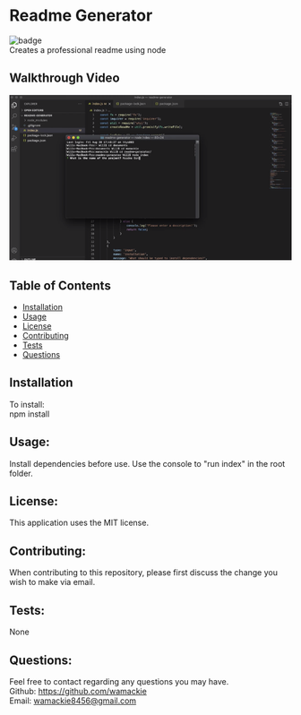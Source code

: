 # Readme Generator
![badge](https://img.shields.io/badge/license-MIT-yellowgreen)<br>
Creates a professional readme using node

## Walkthrough Video

[![Walkthrough](assets/images/screencastify.png)](https://drive.google.com/file/d/1hdGJQnZOx8K842gmGHZHUJWKo4O8eACO/view "Walkthrough")
    
## Table of Contents
* [Installation](#installation)
* [Usage](#usage)
* [License](#license)
* [Contributing](#contributing)
* [Tests](#tests)
* [Questions](#questions)
    
## Installation
To install:<br>
npm install
    
## Usage:
Install dependencies before use. Use the console to "run index" in the root folder.
    
## License:
This application uses the MIT license.
    
## Contributing:
When contributing to this repository, please first discuss the change you wish to make via email.
    
## Tests:
None
    
## Questions:
Feel free to contact regarding any questions you may have.<br>
Github: https://github.com/wamackie<br>
Email: wamackie8456@gmail.com
